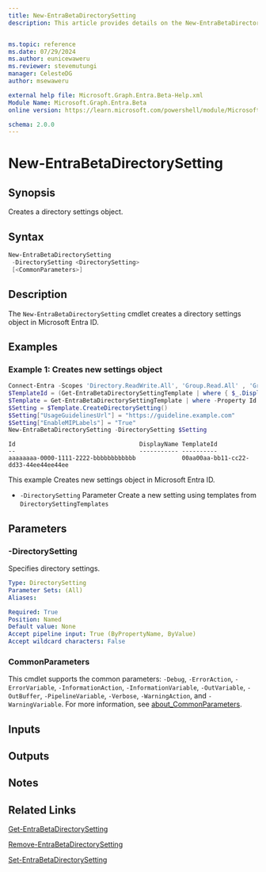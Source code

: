 ```yaml
---
title: New-EntraBetaDirectorySetting
description: This article provides details on the New-EntraBetaDirectorySetting command.


ms.topic: reference
ms.date: 07/29/2024
ms.author: eunicewaweru
ms.reviewer: stevemutungi
manager: CelesteDG
author: msewaweru

external help file: Microsoft.Graph.Entra.Beta-Help.xml
Module Name: Microsoft.Graph.Entra.Beta
online version: https://learn.microsoft.com/powershell/module/Microsoft.Graph.Entra.Beta/New-EntraBetaDirectorySetting

schema: 2.0.0
---
```


# New-EntraBetaDirectorySetting

## Synopsis

Creates a directory settings object.

## Syntax

```powershell
New-EntraBetaDirectorySetting
 -DirectorySetting <DirectorySetting>
 [<CommonParameters>]
```

## Description

The `New-EntraBetaDirectorySetting` cmdlet creates a directory settings object in Microsoft Entra ID.

## Examples

### Example 1: Creates new settings object

```powershell
Connect-Entra -Scopes 'Directory.ReadWrite.All', 'Group.Read.All' , 'Group.ReadWrite.All'
$TemplateId = (Get-EntraBetaDirectorySettingTemplate | where { $_.DisplayName -eq "Group.Unified" }).Id
$Template = Get-EntraBetaDirectorySettingTemplate | where -Property Id -Value $TemplateId -EQ
$Setting = $Template.CreateDirectorySetting()
$Setting["UsageGuidelinesUrl"] = "https://guideline.example.com"
$Setting["EnableMIPLabels"] = "True"
New-EntraBetaDirectorySetting -DirectorySetting $Setting
```

```Output
Id                                   DisplayName TemplateId
--                                   ----------- ----------
aaaaaaaa-0000-1111-2222-bbbbbbbbbbbb             00aa00aa-bb11-cc22-dd33-44ee44ee44ee
```

This example Creates new settings object in Microsoft Entra ID.

- `-DirectorySetting` Parameter Create a new setting using templates from `DirectorySettingTemplates`

## Parameters

### -DirectorySetting

Specifies directory settings.

```yaml
Type: DirectorySetting
Parameter Sets: (All)
Aliases:

Required: True
Position: Named
Default value: None
Accept pipeline input: True (ByPropertyName, ByValue)
Accept wildcard characters: False
```

### CommonParameters

This cmdlet supports the common parameters: `-Debug`, `-ErrorAction`, `-ErrorVariable`, `-InformationAction`, `-InformationVariable`, `-OutVariable`, `-OutBuffer`, `-PipelineVariable`, `-Verbose`, `-WarningAction`, and `-WarningVariable`. For more information, see [about_CommonParameters](https://go.microsoft.com/fwlink/?LinkID=113216).

## Inputs

## Outputs

## Notes

## Related Links

[Get-EntraBetaDirectorySetting](Get-EntraBetaDirectorySetting.md)

[Remove-EntraBetaDirectorySetting](Remove-EntraBetaDirectorySetting.md)

[Set-EntraBetaDirectorySetting](Set-EntraBetaDirectorySetting.md)

